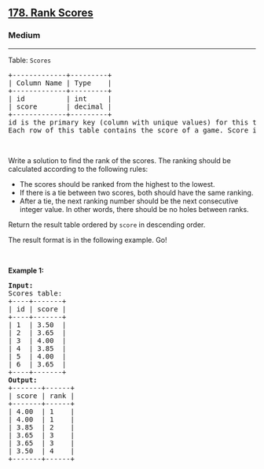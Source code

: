 <h2><a href="https://leetcode.com/problems/rank-scores">178. Rank Scores</a></h2><h3>Medium</h3><hr><p>Table: <code>Scores</code></p>

<pre>
+-------------+---------+
| Column Name | Type    |
+-------------+---------+
| id          | int     |
| score       | decimal |
+-------------+---------+
id is the primary key (column with unique values) for this table.
Each row of this table contains the score of a game. Score is a floating point value with two decimal places.
</pre>

<p>&nbsp;</p>

<p>Write a solution to find the rank of the scores. The ranking should be calculated according to the following rules:</p>

<ul>
	<li>The scores should be ranked from the highest to the lowest.</li>
	<li>If there is a tie between two scores, both should have the same ranking.</li>
	<li>After a tie, the next ranking number should be the next consecutive integer value. In other words, there should be no holes between ranks.</li>
</ul>

<p>Return the result table ordered by <code>score</code> in descending order.</p>

<p>The result format is in the following example. Go!</p>

<p>&nbsp;</p>
<p><strong class="example">Example 1:</strong></p>

<pre>
<strong>Input:</strong> 
Scores table:
+----+-------+
| id | score |
+----+-------+
| 1  | 3.50  |
| 2  | 3.65  |
| 3  | 4.00  |
| 4  | 3.85  |
| 5  | 4.00  |
| 6  | 3.65  |
+----+-------+
<strong>Output:</strong> 
+-------+------+
| score | rank |
+-------+------+
| 4.00  | 1    |
| 4.00  | 1    |
| 3.85  | 2    |
| 3.65  | 3    |
| 3.65  | 3    |
| 3.50  | 4    |
+-------+------+
</pre>
